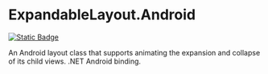# ExpandableLayout.Android

[![Static Badge](https://img.shields.io/badge/NuGet-1.0.0-blue)](https://www.nuget.org/packages/ExpandableLayout.Android/)

An Android layout class that supports animating the expansion and collapse of its child views. .NET Android binding.
